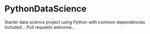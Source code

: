 # PythonDataScience
Starter data science project using Python with common dependencies included...  Pull requests welcome...
